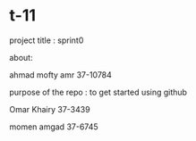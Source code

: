 # t-11

project title : sprint0

about: 

ahmad mofty amr 37-10784

purpose of the repo : to get started using github

Omar Khairy 37-3439

momen amgad 37-6745

